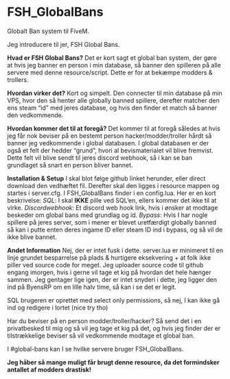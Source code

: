# FSH_GlobalBans
Globalt Ban system til FiveM.

Jeg introducere til jer, FSH Global Bans. 

**Hvad er FSH Global Bans?** Det er kort sagt et global ban system, der gøre at hvis jeg banner en person i min database, så banner den spilleren på alle servere med denne resource/script. Dette er for at bekæmpe modders & trollers. 

**Hvordan virker det?**
Kort og simpelt. Den connecter til min database på min VPS, hvor den så henter alle globally banned spillere, derefter matcher den ens steam “id” med jeres database, og hvis den finder et match så banner den vedkommende. 

**Hvordan kommer det til at foregå?**
Det kommer til at foregå således at hvis jeg får nok beviser på en bestemt person hacker/modder/troller hårdt så banner jeg vedkommende i global databasen. I global databasen er der også et felt der hedder “grund”, hvori al bevismaterialet vil blive fremvist. Dette felt vil blive sendt til jeres discord webhook, så i kan se ban grundlaget så snart en person bliver bannet. 

**Installation & Setup**
I skal blot følge github linket herunder, eller direct download den vedhæftet fil. Derefter skal den ligges i resource mappen og startes i server.cfg. I FSH_GlobalBans finder i en config.lua. Her er en kort beskrivelse: _SQL_: I skal **IKKE** pille ved SQL’en, ellers kommer det ikke til at virke.
_Discordwebhook_: Et discord web hook link, hvis i ønsker at modtage beskeder om global bans med grundlag og id.
_Bypass_: Hvis I har nogle spillere på jeres server, som i mener er blevet uretfærdigt globally banned så kan i putte enten deres ingame ID eller steam ID ind i bypass, og så vil de ikke blive bannet.

**Andet Information** Nej, der er intet fusk i dette. server.lua er minimeret til en linje grundet besparrelse på plads & hurtigere eksekvering + at folk ikke piller ved source code for meget. Jeg uploader source code til github engang imorgen, hvis i gerne vil tage et kig på hvordan det hele hænger sammen. Jeg gentager lige igen, der er intet snyderi i dette, jeg ligger den ind på ByensRP om en lille halv time, så kan i se det er legit.

SQL brugeren er oprettet med select only permissions, så nej, I kan ikke gå ind og redigere i lortet (nice try tho)

Har du beviser på en person modder/troller/hacker? Så send det i en privatbesked til mig og så vil jeg tage et kig på det, og hvis jeg finder der er tilstrækkelige beviser så vil vedkommende modtage et global ban.

I #global-bans kan I se hvilke servere bruger FSH_GlobalBans.

**Jeg håber så mange muligt får brugt denne resource, da det formindsker antallet af modders drastisk!**
